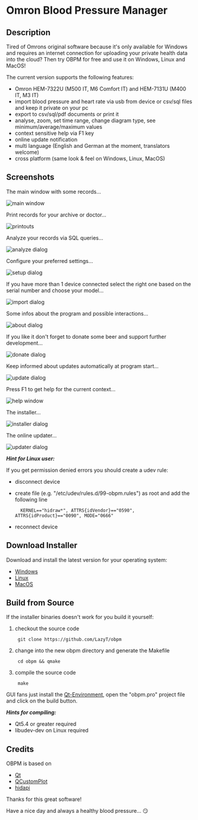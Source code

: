# **Omron Blood Pressure Manager**

## Description

Tired of Omrons original software because it's only available for Windows and requires an internet connection for uploading your private health data into the cloud? Then try OBPM for free and use it on Windows, Linux and MacOS!

The current version supports the following features:

* Omron HEM-7322U (M500 IT, M6 Comfort IT) and HEM-7131U (M400 IT, M3 IT)
* import blood pressure and heart rate via usb from device or csv/sql files and keep it private on your pc
* export to csv/sql/pdf documents or print it
* analyse, zoom, set time range, change diagram type, see minimum/average/maximum values
* context sensitive help via F1 key
* online update notification
* multi language (English and German at the moment, translators welcome)
* cross platform (same look & feel on Windows, Linux, MacOS)

## Screenshots

The main window with some records...

![main window](https://raw.github.com/LazyT/obpm/gh-pages/screenshots/screenshot01.png)

Print records for your archive or doctor...

![printouts](https://raw.github.com/LazyT/obpm/gh-pages/screenshots/screenshot05.png)

Analyze your records via SQL queries...

![analyze dialog](https://raw.github.com/LazyT/obpm/gh-pages/screenshots/screenshot11.png)

Configure your preferred settings...

![setup dialog](https://raw.github.com/LazyT/obpm/gh-pages/screenshots/screenshot08.png)

If you have more than 1 device connected select the right one based on the serial number and choose your model...

![import dialog](https://raw.github.com/LazyT/obpm/gh-pages/screenshots/screenshot02.png)

Some infos about the program and possible interactions...

![about dialog](https://raw.github.com/LazyT/obpm/gh-pages/screenshots/screenshot03.png)

If you like it don't forget to donate some beer and support further development...

![donate dialog](https://raw.github.com/LazyT/obpm/gh-pages/screenshots/screenshot06.png)

Keep informed about updates automatically at program start...

![update dialog](https://raw.github.com/LazyT/obpm/gh-pages/screenshots/screenshot07.png)

Press F1 to get help for the current context...

![help window](https://raw.github.com/LazyT/obpm/gh-pages/screenshots/screenshot09.png)

The installer...

![installer dialog](https://raw.github.com/LazyT/obpm/gh-pages/screenshots/screenshot04.png)

The online updater...

![updater dialog](https://raw.github.com/LazyT/obpm/gh-pages/screenshots/screenshot10.png)

***Hint for Linux user:***

If you get permission denied errors you should create a udev rule:

* disconnect device
* create file (e.g. "/etc/udev/rules.d/99-obpm.rules") as root and add the following line

		KERNEL=="hidraw*", ATTRS{idVendor}=="0590", ATTRS{idProduct}=="0090", MODE="0666"

* reconnect device

## Download Installer

Download and install the latest version for your operating system:

* [Windows](https://github.com/LazyT/obpm/releases/download/1.0.6/OBPM-1.0.6-win.exe)
* [Linux](https://github.com/LazyT/obpm/releases/download/1.0.6/OBPM-1.0.6-lin.run)
* [MacOS](https://github.com/LazyT/obpm/releases/download/1.0.6/OBPM-1.0.6-mac.dmg)

## Build from Source

If the installer binaries doesn't work for you build it yourself:

1) checkout the source code

		git clone https://github.com/LazyT/obpm

2) change into the new obpm directory and generate the Makefile

		cd obpm && qmake

3) compile the source code

		make

GUI fans just install the [Qt-Environment](http://www.qt.io/download-open-source), open the "obpm.pro" project file and click on the build button.

***Hints for compiling:***

 - Qt5.4 or greater required
 - libudev-dev on Linux required

## Credits

OBPM is based on

* [Qt](http://www.qt.io)
* [QCustomPlot](http://www.qcustomplot.com)
* [hidapi](http://www.signal11.us/oss/hidapi)

Thanks for this great software!

Have a nice day and always a healthy blood pressure... :smirk:
